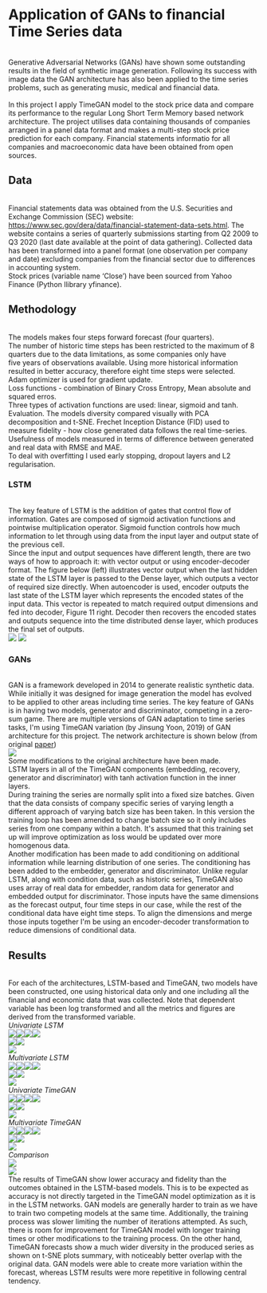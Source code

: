 # Application of GANs to financial Time Series data

<br>Generative Adversarial Networks (GANs) have shown some outstanding results in the field of synthetic image generation. Following its success with image data the GAN architecture has also been applied to the time series problems, such as generating music, medical and financial data. 
<br>
<br>In this project I apply TimeGAN model to the stock price data and compare its performance to the regular Long Short Term Memory based network architecture. The project utilises data containing thousands of companies arranged in a panel data format and makes a multi-step stock price prediction for each company. Financial statements informatio for all companies and macroeconomic data have been obtained from open sources.


## Data
<br>Financial statements data was obtained from the U.S. Securities and Exchange Commission (SEC) website: https://www.sec.gov/dera/data/financial-statement-data-sets.html. The website contains a series of quarterly submissions starting from Q2 2009 to Q3 2020 (last date available at the point of data gathering). Collected data has been transformed into a panel format (one observation per company and date) excluding companies from the financial sector due to differences in accounting system. 
<br>Stock prices (variable name ‘Close’) have been sourced from Yahoo Finance (Python llibrary yfinance).

## Methodology
<br>The models makes four steps forward forecast (four quarters).
<br>The number of historic time steps has been restricted to the maximum of 8 quarters due to the data limitations, as some companies only have <br>five years of observations available. Using more historical information resulted in better accuracy, therefore eight time steps were selected.
<br>Adam optimizer is used for gradient update.
<br>Loss functions - combination of Binary Cross Entropy, Mean absolute and squared erros.
<br>Three types of activation functions are used: linear, sigmoid and tanh.
<br>Evaluation. The models diversity compared visually with PCA decomposition and t-SNE. Frechet Inception Distance (FID) used to measure fidelity - how close generated data follows the real time-series. Usefulness of models measured in terms of difference between generated and real data with RMSE and MAE.
<br>To deal with overfitting I used early stopping, dropout layers and L2 regularisation.

### LSTM
<br>The key feature of LSTM is the addition of gates that control flow of information. Gates are composed of sigmoid activation functions and pointwise multiplication operator. Sigmoid function controls how much information to let through using data from the input layer and output state of the previous cell. 
<br>Since the input and output sequences have different length, there are two ways of how to approach it: with vector output or using encoder-decoder format. The figure below (left) illustrates vector output when the last hidden state of the LSTM layer is passed to the Dense layer, which outputs a vector of required size directly. When autoencoder is used, encoder outputs the last state of the LSTM layer which represents the encoded states of the input data. This vector is repeated to match required output dimensions and fed into decoder, Figure 11 right. Decoder then recovers the encoded states and outputs sequence into the time distributed dense layer, which produces the final set of outputs.
<br><img src="utils/LSTM_vector.png"> <img src="utils/LSTM_autoencoder.png"> 

### GANs
<br>GAN is a framework developed in 2014 to generate realistic synthetic data. While initially it was designed for image generation the model has evolved to be applied to other areas including time series. The key feature of GANs is in having two models, generator and discriminator, competing in a zero-sum game. 
There are multiple versions of GAN adaptation to time series tasks, I'm using TimeGAN variation (by Jinsung Yoon, 2019) of GAN architecture for this project. The network architecture is shown below (from original <a href="https://papers.nips.cc/paper/2019/hash/c9efe5f26cd17ba6216bbe2a7d26d490-Abstract.html">paper</a>)
<br><img src="utils/TimeGANarchitecture.png">
<br>Some modifications to the original architecture have been made. 
<br>LSTM layers in all of the TimeGAN components (embedding, recovery, generator and discriminator) with tanh activation function in the inner layers. 
<br>During training the series are normally split into a fixed size batches. Given that the data consists of company specific series of varying length a different approach of varying batch size has been taken. In this version the training loop has been amended to change batch size so it only includes series from one company within a batch. It's assumed that this training set up will improve optimization as loss would be updated over more homogenous data.
<br>Another modification has been made to add conditioning on additional information while learning distribution of one series. The conditioning has been added to the embedder, generator and discriminator. Unlike regular LSTM, along with condition data, such as historic series, TimeGAN also uses array of real data for embedder, random data for generator and embedded output for discriminator. Those inputs have the same dimensions as the forecast output, four time steps in our case, while the rest of the conditional data have eight time steps. To align the dimensions and merge those inputs together I'm be using an encoder-decoder transformation to reduce dimensions of conditional data. 

## Results
<br>For each of the architectures, LSTM-based and TimeGAN, two models have been constructed, one using historical data only and one including all the financial and economic data that was collected. Note that dependent variable has been log transformed and all the metrics and figures are derived from the transformed variable.
<br>*Univariate LSTM*
<br><img src="utils/LSTM_univar_p1.png"><img src="utils/LSTM_univar_p2.png"><img src="utils/LSTM_univar_p3.png"><img src="utils/LSTM_univar_p4.png">
<br><img src="utils/LSTM_univar_co1.png"><img src="utils/LSTM_univar_co2.png">
<br><img src="utils/LSTM_univar_PCAtest.png">
<br>*Multivariate LSTM*
<br><img src="utils/LSTM_multiivar_p1.png"><img src="utils/LSTM_multiivar_p2.png"><img src="utils/LSTM_multiivar_p3.png"><img src="utils/LSTM_multiivar_p4.png">
<br><img src="utils/LSTM_multiivar_co1.png"><img src="utils/LSTM_multiivar_co2.png">
<br><img src="utils/LSTM_multiivarr_PCAtest.png">
<br>*Univariate TimeGAN*
<br><img src="utils/GAN_univar_p1.png"><img src="utils/GAN_univar_p2.png"><img src="utils/GAN_univar_p3.png"><img src="utils/GAN_univar_p4.png">
<br><img src="utils/GAN_univar_co1.png"><img src="utils/GAN_univar_co2.png">
<br><img src="utils/GAN_univar_PCAtest.png">
<br>*Multivariate TimeGAN*
<br><img src="utils/GAN_multiivar_p1.png"><img src="utils/GAN_multiivar_p2.png"><img src="utils/GAN_multiivar_p3.png"><img src="utils/GAN_multiivar_p4.png">
<br><img src="utils/GAN_multiivar_co1.png"><img src="utils/GAN_multiivar_co2.png">
<br><img src="utils/GAN_multiivarr_PCAtest.png">
<br>*Comparison*
<br><img src="utils/compare_models.png">
<br><img src="utils/compare_models_tSNE.png">
<br>The results of TimeGAN show lower accuracy and fidelity than the outcomes obtained in the LSTM-based models. This is to be expected as accuracy is not directly targeted in the TimeGAN model optimization as it is in the LSTM networks. GAN models are generally harder to train as we have to train two competing models at the same time. Additionally, the training process was slower limiting the number of iterations attempted. As such, there is room for improvement for TimeGAN model with longer training times or other modifications to the training process. On the other hand, TimeGAN forecasts show a much wider diversity in the produced series as shown on t-SNE plots summary, with noticeably better overlap with the original data. GAN models were able to create more variation within the forecast, whereas LSTM results were more repetitive in following central tendency.






